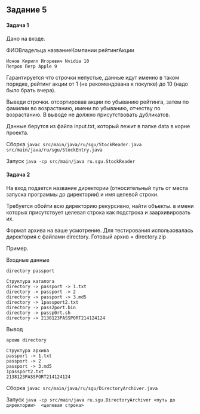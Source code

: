 ## Задание 5
#### Задача 1 
Дано на входе.


ФИОВладельца названиеКомпании рейтингАкции
```
Ионов Кирилл Игоревич Nvidia 10
Петров Петр Apple 9
```

Гарантируется что строчки непустые, данные идут именно в таком порядке, рейтинг акции от 1 (не рекомендована к покупке) до 10 (надо было брать вчера).

Выведи строчки. отсортировав акции по убыванию рейтинга, затем по фамилии во возрастанию, имени по убыванию, отчеству по возрастанию. В выводе не должно присутствовать дубликатов.

Данные берутся из файла input.txt, который лежит в папке data в корне проекта.

Сборка `javac src/main/java/ru/sgu/StockReader.java src/main/java/ru/sgu/StockEntry.java`

Запуск `java -cp src/main/java ru.sgu.StockReader`


#### Задача 2
На вход подается название директории (относительный путь от места запуска программы до директории) и имя целевой строки.


Требуется обойти всю директорию рекурсивно, найти объекты. в имени которых присутствует целевая строка как подстрока и заархивировать их.

Формат архива на ваше усмотрение.
Для тестирования использовалась директория с файлами directory. Готовый архив = directory.zip
	
Пример.

Входные данные
```
directory passport

Структура каталога
directory -> passport -> 1.txt
directory -> passport -> 2
directory -> passport -> 3.md5
directory -> 1passport2.txt
directory -> pass2port.bin
directory -> passp0rt.sh
directory -> 2138123PASSPORT214124124
```

Вывод
```
архив directory

Структура архива
passport -> 1.txt
passport -> 2
passport -> 3.md5
1passport2.txt
2138123PASSPORT214124124
```

Сборка `javac src/main/java/ru/sgu/DirectoryArchiver.java`

Запуск `java -cp src/main/java ru.sgu.DirectoryArchiver <путь до директории>  <целевая строка>`

